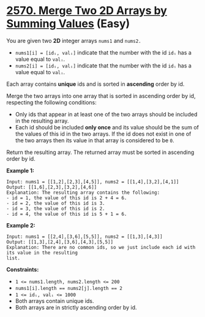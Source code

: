 # [2570. Merge Two 2D Arrays by Summing Values][link] (Easy)

[link]: https://leetcode.com/problems/merge-two-2d-arrays-by-summing-values/

You are given two **2D** integer arrays `nums1` and `nums2.`

- `nums1[i] = [idᵢ, valᵢ]` indicate that the number with the id `idᵢ` has a value equal to `valᵢ`.
- `nums2[i] = [idᵢ, valᵢ]` indicate that the number with the id `idᵢ` has a value equal to `valᵢ`.

Each array contains **unique** ids and is sorted in **ascending** order by id.

Merge the two arrays into one array that is sorted in ascending order by id, respecting the
following conditions:

- Only ids that appear in at least one of the two arrays should be included in the resulting array.
- Each id should be included **only once** and its value should be the sum of the values of this id
in the two arrays. If the id does not exist in one of the two arrays then its value in that array is
considered to be `0`.

Return the resulting array. The returned array must be sorted in ascending order by id.

**Example 1:**

```
Input: nums1 = [[1,2],[2,3],[4,5]], nums2 = [[1,4],[3,2],[4,1]]
Output: [[1,6],[2,3],[3,2],[4,6]]
Explanation: The resulting array contains the following:
- id = 1, the value of this id is 2 + 4 = 6.
- id = 2, the value of this id is 3.
- id = 3, the value of this id is 2.
- id = 4, the value of this id is 5 + 1 = 6.
```

**Example 2:**

```
Input: nums1 = [[2,4],[3,6],[5,5]], nums2 = [[1,3],[4,3]]
Output: [[1,3],[2,4],[3,6],[4,3],[5,5]]
Explanation: There are no common ids, so we just include each id with its value in the resulting
list.
```

**Constraints:**

- `1 <= nums1.length, nums2.length <= 200`
- `nums1[i].length == nums2[j].length == 2`
- `1 <= idᵢ, valᵢ <= 1000`
- Both arrays contain unique ids.
- Both arrays are in strictly ascending order by id.
